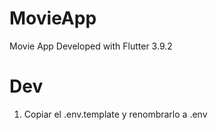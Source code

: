 # MovieApp

Movie App Developed with Flutter 3.9.2

# Dev

1. Copiar el .env.template y renombrarlo a .env
